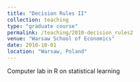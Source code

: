 ```yaml
---
title: "Decision Rules II"
collection: teaching
type: "graduate course"
permalink: /teaching/2010-decision_rules2
venue: "Warsaw School of Economics"
date: 2010-10-01
location: "Warsaw, Poland"
---
```


Computer lab in R on statistical learning
